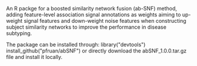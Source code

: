 An R packge for a boosted similarity network fusion (ab-SNF) method, adding feature-level association signal annotations as weights aiming to up-weight signal features and down-weight noise features when constructing subject similarity networks to improve the performance in disease subtyping. 

The package can be installed through:
library("devtools")
install_github("pfruan/abSNF")
or
directly download the abSNF_1.0.0.tar.gz file and install it locally.
